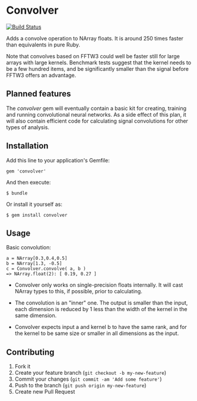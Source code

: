 # Convolver

[![Build Status](https://travis-ci.org/neilslater/convolver.png?branch=master)](http://travis-ci.org/neilslater/convolver)

Adds a convolve operation to NArray floats. It is around 250 times faster than equivalents
in pure Ruby.

Note that convolves based on FFTW3 could well be faster still for large arrays with large kernels.
Benchmark tests suggest that the kernel needs to be a few hundred items, and be significantly smaller
than the signal before FFTW3 offers an advantage.

## Planned features

The *convolver* gem will eventually contain a basic kit for creating, training and running convolutional
neural networks. As a side effect of this plan, it will also contain efficient code for
calculating signal convolutions for other types of analysis.

## Installation

Add this line to your application's Gemfile:

    gem 'convolver'

And then execute:

    $ bundle

Or install it yourself as:

    $ gem install convolver

## Usage

Basic convolution:

    a = NArray[0.3,0.4,0.5]
    b = NArray[1.3, -0.5]
    c = Convolver.convolve( a, b )
    => NArray.float(2): [ 0.19, 0.27 ]

 * Convolver only works on single-precision floats internally. It will cast NArray types to this, if
possible, prior to calculating.

 * The convolution is an "inner" one. The output is smaller than the input, each dimension is reduced
by 1 less than the width of the kernel in the same dimension.

 * Convolver expects input a and kernel b to have the same rank, and for the kernel to be same size
or smaller in all dimensions as the input.

## Contributing

1. Fork it
2. Create your feature branch (`git checkout -b my-new-feature`)
3. Commit your changes (`git commit -am 'Add some feature'`)
4. Push to the branch (`git push origin my-new-feature`)
5. Create new Pull Request
